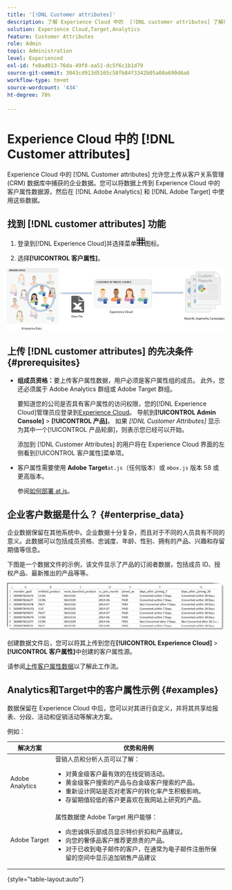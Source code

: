 ```yaml
---
title: '[!DNL Customer attributes]'
description: 了解 Experience Cloud 中的  [!DNL customer attributes] 了解如何上传客户属性数据，以便在 Adobe Analytics 和 Adobe Target 中使用。
solution: Experience Cloud,Target,Analytics
feature: Customer Attributes
role: Admin
topic: Administration
level: Experienced
exl-id: fe8ad013-76da-49f8-aa51-dc5f6c1b1d79
source-git-commit: 3043cd913d5165c58fb84f3342b05a00a690d6a6
workflow-type: tm+mt
source-wordcount: '434'
ht-degree: 78%

---
```


# Experience Cloud 中的 [!DNL Customer attributes]

Experience Cloud 中的 [!DNL Customer attributes] 允许您上传从客户关系管理 (CRM) 数据库中捕获的企业数据。您可以将数据上传到 Experience Cloud 中的客户属性数据源，然后在 [!DNL Adobe Analytics] 和 [!DNL Adobe Target] 中使用这些数据。

## 找到 [!DNL customer attributes] 功能

1. 登录到[!DNL Experience Cloud]并选择菜单![菜单](assets/menu-icon.png)图标。

1. 选择&#x200B;**[!UICONTROL 客户属性]**。

![客户属性概述](assets/custom_reports.png)

## 上传 [!DNL customer attributes] 的先决条件 {#prerequisites}

* **组成员资格：**&#x200B;要上传客户属性数据，用户必须是客户属性组的成员。 此外，您还必须属于 Adobe Analytics 群组或 Adobe Target 群组。

  要知道您的公司是否具有客户属性的访问权限，您的[!DNL Experience Cloud]管理员应登录到[Experience Cloud](https://experience.adobe.com)。 导航到&#x200B;**[!UICONTROL Admin Console]** > **[!UICONTROL 产品]**。 如果 *[!DNL Customer Attributes]* 显示为其中一个[!UICONTROL 产品轮廓]，则表示您已经可以开始。

  添加到 [!DNL Customer Attributes] 的用户将在 Experience Cloud 界面的左侧看到[!UICONTROL 客户属性]菜单项。

* 客户属性需要使用 **Adobe Target**`at.js`（任何版本）或 `mbox.js` 版本 58 或更高版本。

  参阅[如何部署 at.js](https://experienceleague.adobe.com/docs/target-dev/developer/client-side/overview.html?lang=zh-Hans)。

## 企业客户数据是什么？ {#enterprise_data}

企业数据保留在其他系统中。企业数据十分复杂，而且对于不同的人员具有不同的意义。此数据可以包括成员资格、忠诚度、年龄、性别、拥有的产品、兴趣和存留期值等信息。

下图是一个数据文件的示例，该文件显示了产品的订阅者数据，包括成员 ID、授权产品、最新推出的产品等等。

![企业客户数据是什么？](assets/01_crs_usecase.png)

创建数据文件后，您可以将其上传到您在&#x200B;**[!UICONTROL Experience Cloud]** > **[!UICONTROL 客户属性]**&#x200B;中创建的客户属性源。

请参阅[上传客户属性数据](t-crs-usecase.md)以了解此工作流。

## Analytics和Target中的客户属性示例 {#examples}

数据保留在 Experience Cloud 中后，您可以对其进行自定义，并将其共享给报表、分段、活动和促销活动等解决方案。

例如：

| 解决方案 | 优势和用例 |
|--- |--- |
| Adobe Analytics | 营销人员和分析人员可以了解：<ul><li>对黄金级客户最有效的在线促销活动。</li><li>黄金级客户搜索的产品与白金级客户搜索的产品。</li><li>重新设计网站是否对老客户的转化率产生积极影响。</li><li>存留期值较低的客户更喜欢在我网站上研究的产品。</li></ul> |
| Adobe Target | 属性数据使 Adobe Target 用户能够：<ul><li>向忠诚俱乐部成员显示特价折扣和产品建议。</li><li>向您的奢侈品客户推荐更昂贵的产品。</li><li>对于已收到电子邮件的客户，在通常为电子邮件注册所保留的空间中显示追加销售产品建议</li></ul> |

{style="table-layout:auto"}
